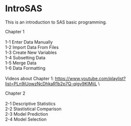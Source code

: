 # IntroSAS
This is an introduction to SAS basic programming.

Chapter 1\
\
1-1 Enter Data Manually\
1-2 Import Data From Files\
1-3 Create New Variables\
1-4 Subsetting Data\
1-5 Merge Data\
1-6 Data Formatting \
\
Videos about Chapter 1: 
https://www.youtube.com/playlist?list=PLn9iUowzNcDhkaR1b2p7Q-qigv9KlMiiL
\

Chapter 2\
\
2-1 Descriptive Statistics\
2-2 Stastistical Comparison\
2-3 Model Prediction\
2-4 Model Selection

